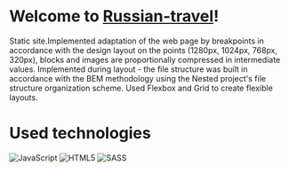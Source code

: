 # Welcome to **[Russian-travel](https://foxriver660.github.io/russian-travel/)**!

  

  
Static site.Implemented adaptation of the web page by breakpoints in accordance with the design layout on the points (1280px, 1024px, 768px, 320px), blocks and images are proportionally compressed in intermediate values.  Implemented during layout - the file structure was built in accordance with the BEM methodology using the Nested project's file structure organization scheme.
Used Flexbox and Grid to create flexible layouts. 

  

# Used technologies

  

![JavaScript](https://img.shields.io/badge/javascript-%23323330.svg?style=for-the-badge&logo=javascript&logoColor=%23F7DF1E) ![HTML5](https://img.shields.io/badge/html5-%23E34F26.svg?style=for-the-badge&logo=html5&logoColor=white) ![SASS](https://img.shields.io/badge/SASS-hotpink.svg?style=for-the-badge&logo=SASS&logoColor=white)
